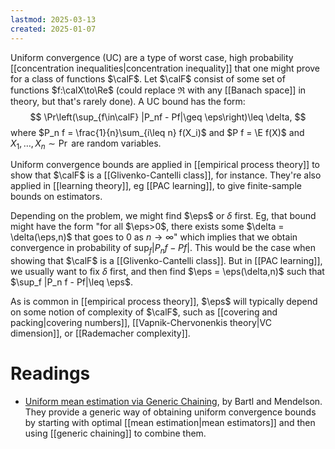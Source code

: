 ```yaml
---
lastmod: 2025-03-13
created: 2025-01-07
---
```


Uniform convergence (UC) are a type of worst case, high probability [[concentration inequalities|concentration inequality]] that one might prove for a class of functions $\calF$. Let $\calF$ consist of some set of functions $f:\calX\to\Re$ (could replace $\Re$ with any [[Banach space]] in theory, but that's rarely done). A UC bound has the form: 
$$
\Pr\left(\sup_{f\in\calF} |P_nf - Pf|\geq \eps\right)\leq \delta,
$$
where $P_n f = \frac{1}{n}\sum_{i\leq n} f(X_i)$ and $P f = \E f(X)$ and $X_1,\dots,X_n\sim \Pr$ are random variables. 

Uniform convergence bounds are applied in [[empirical process theory]] to show that $\calF$ is a [[Glivenko-Cantelli class]], for instance. They're also applied in [[learning theory]], eg [[PAC learning]], to give finite-sample bounds on estimators. 

Depending on the problem, we might find $\eps$ or $\delta$ first. Eg, that bound might have the form "for all $\eps>0$, there exists some $\delta = \delta(\eps,n)$ that goes to 0 as $n\to\infty$" which implies that we obtain convergence in probability of $\sup_f |P_n f - Pf|$. This would be the case when showing that $\calF$ is a [[Glivenko-Cantelli class]]. But in [[PAC learning]], we usually want to fix $\delta$ first, and then find $\eps = \eps(\delta,n)$ such that $\sup_f |P_n f - Pf|\leq \eps$. 

As is common in [[empirical process theory]], $\eps$ will typically depend on some notion of complexity of $\calF$, such as [[covering and packing|covering numbers]], [[Vapnik-Chervonenkis theory|VC dimension]], or [[Rademacher complexity]]. 

# Readings 
- [Uniform mean estimation via Generic Chaining](https://arxiv.org/pdf/2502.15116), by Bartl and Mendelson. They provide a generic way of obtaining uniform convergence bounds by starting with optimal [[mean estimation|mean estimators]] and then using [[generic chaining]] to combine them. 